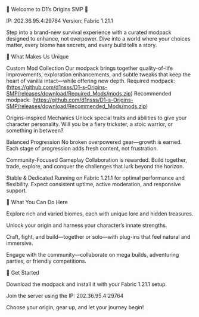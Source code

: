🌱 Welcome to D1’s Origins SMP 🌱

IP: 202.36.95.4:29764
Version: Fabric 1.21.1

Step into a brand-new survival experience with a curated modpack designed to enhance, not overpower. Dive into a world where your choices matter, every biome has secrets, and every build tells a story.

🔧 What Makes Us Unique

Custom Mod Collection
Our modpack brings together quality-of-life improvements, exploration enhancements, and subtle tweaks that keep the heart of vanilla intact—while offering new depth.
Required modpack: (https://github.com/d1nsss/D1-s-Origins-SMP/releases/download/Required_Mods/mods.zip)
Recommended modpack: (https://github.com/d1nsss/D1-s-Origins-SMP/releases/download/Recommended_Mods/mods.zip)

Origins-inspired Mechanics
Unlock special traits and abilities to give your character personality. Will you be a fiery trickster, a stoic warrior, or something in between?

Balanced Progression
No broken overpowered gear—growth is earned. Each stage of progression adds fresh content, not frustration.

Community-Focused Gameplay
Collaboration is rewarded. Build together, trade, explore, and conquer the challenges that lurk beyond the horizon.

Stable & Dedicated
Running on Fabric 1.21.1 for optimal performance and flexibility. Expect consistent uptime, active moderation, and responsive support.

🎯 What You Can Do Here

Explore rich and varied biomes, each with unique lore and hidden treasures.

Unlock your origin and harness your character’s innate strengths.

Craft, fight, and build—together or solo—with plug-ins that feel natural and immersive.

Engage with the community—collaborate on mega builds, adventuring parties, or friendly competitions.

🚀 Get Started

Download the modpack and install it with your Fabric 1.21.1 setup.

Join the server using the IP: 202.36.95.4:29764

Choose your origin, gear up, and let your journey begin!
